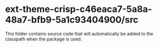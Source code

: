 # ext-theme-crisp-c46eaca7-5a8a-48a7-bfb9-5a1c93404900/src

This folder contains source code that will automatically be added to the classpath when
the package is used.
